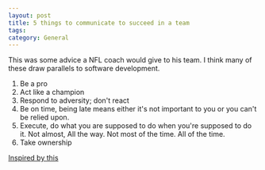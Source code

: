 ```yaml
---
layout: post
title: 5 things to communicate to succeed in a team
tags: 
category: General
---
```

This was some advice a NFL coach would give to his team. I think many of these draw parallels to software development.

1. Be a pro  
2. Act like a champion  
3. Respond to adversity; don't react  
4. Be on time, being late means either it's not important to you or you can't be relied upon.  
5. Execute, do what you are supposed to do when you're supposed to do it. Not almost, All the way. Not most of the time. All of the time.  
6. Take ownership  

[Inspired by this](http://www.allprodad.com/dungy/6-expectations-on-the-road-to-success)  
